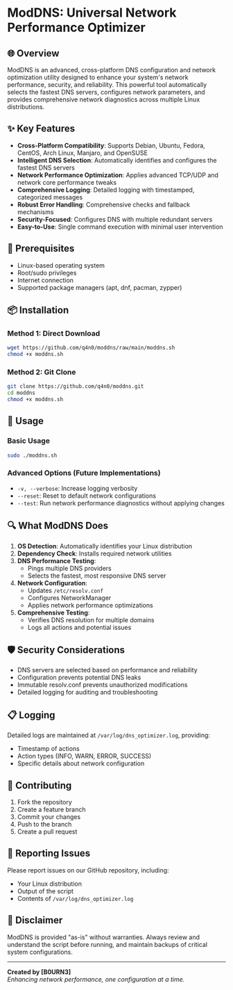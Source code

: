 # ModDNS: Universal Network Performance Optimizer

## 🌐 Overview

ModDNS is an advanced, cross-platform DNS configuration and network optimization utility designed to enhance your system's network performance, security, and reliability. This powerful tool automatically selects the fastest DNS servers, configures network parameters, and provides comprehensive network diagnostics across multiple Linux distributions.

## ✨ Key Features

- **Cross-Platform Compatibility**: Supports Debian, Ubuntu, Fedora, CentOS, Arch Linux, Manjaro, and OpenSUSE
- **Intelligent DNS Selection**: Automatically identifies and configures the fastest DNS servers
- **Network Performance Optimization**: Applies advanced TCP/UDP and network core performance tweaks
- **Comprehensive Logging**: Detailed logging with timestamped, categorized messages
- **Robust Error Handling**: Comprehensive checks and fallback mechanisms
- **Security-Focused**: Configures DNS with multiple redundant servers
- **Easy-to-Use**: Single command execution with minimal user intervention

## 🚀 Prerequisites

- Linux-based operating system
- Root/sudo privileges
- Internet connection
- Supported package managers (apt, dnf, pacman, zypper)

## 📦 Installation

### Method 1: Direct Download
```bash
wget https://github.com/q4n0/moddns/raw/main/moddns.sh
chmod +x moddns.sh
```

### Method 2: Git Clone
```bash
git clone https://github.com/q4n0/moddns.git
cd moddns
chmod +x moddns.sh
```

## 🔧 Usage

### Basic Usage
```bash
sudo ./moddns.sh
```

### Advanced Options (Future Implementations)
- `-v, --verbose`: Increase logging verbosity
- `--reset`: Reset to default network configurations
- `--test`: Run network performance diagnostics without applying changes

## 🔍 What ModDNS Does

1. **OS Detection**: Automatically identifies your Linux distribution
2. **Dependency Check**: Installs required network utilities
3. **DNS Performance Testing**: 
   - Pings multiple DNS providers
   - Selects the fastest, most responsive DNS server
4. **Network Configuration**:
   - Updates `/etc/resolv.conf`
   - Configures NetworkManager
   - Applies network performance optimizations
5. **Comprehensive Testing**:
   - Verifies DNS resolution for multiple domains
   - Logs all actions and potential issues

## 🛡️ Security Considerations

- DNS servers are selected based on performance and reliability
- Configuration prevents potential DNS leaks
- Immutable resolv.conf prevents unauthorized modifications
- Detailed logging for auditing and troubleshooting

## 📋 Logging

Detailed logs are maintained at `/var/log/dns_optimizer.log`, providing:
- Timestamp of actions
- Action types (INFO, WARN, ERROR, SUCCESS)
- Specific details about network configuration

## 🤝 Contributing

1. Fork the repository
2. Create a feature branch
3. Commit your changes
4. Push to the branch
5. Create a pull request

## 🐛 Reporting Issues

Please report issues on our GitHub repository, including:
- Your Linux distribution
- Output of the script
- Contents of `/var/log/dns_optimizer.log`

## 🌟 Disclaimer

ModDNS is provided "as-is" without warranties. Always review and understand the script before running, and maintain backups of critical system configurations.

---

**Created by [B0URN3]**  
*Enhancing network performance, one configuration at a time.*
